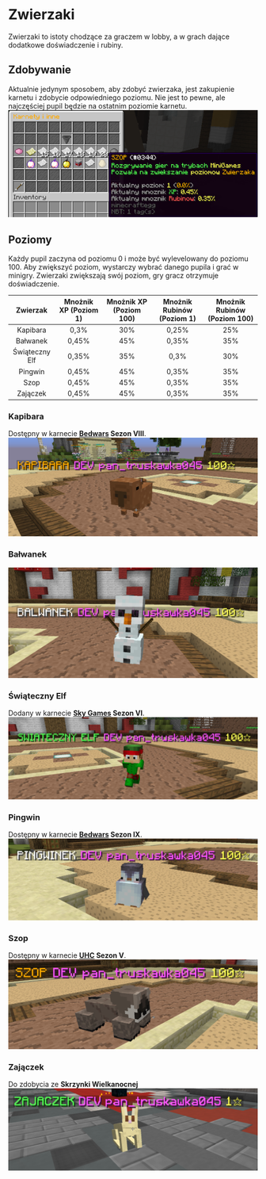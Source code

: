 # Zwierzaki

Zwierzaki to istoty chodzące za graczem w lobby, a w grach dające dodatkowe doświadczenie i rubiny.


## Zdobywanie
Aktualnie jedynym sposobem, aby zdobyć zwierzaka, jest zakupienie karnetu i zdobycie odpowiedniego poziomu.
Nie jest to pewne, ale najczęściej pupil będzie na ostatnim poziomie karnetu.
![Zdobywanie pupila](/assets/pets/obtaining-pet.png)

## Poziomy
Każdy pupil zaczyna od poziomu 0 i może być wylevelowany do poziomu 100. Aby zwiększyć poziom, wystarczy wybrać danego pupila i grać w minigry.
Zwierzaki zwiększają swój poziom, gry gracz otrzymuje doświadczenie.

|  **Zwierzak**  | **Mnożnik XP** (Poziom 1) | **Mnożnik XP** (Poziom 100) | **Mnożnik Rubinów** (Poziom 1) | **Mnożnik Rubinów** (Poziom 100) |
|:--------------:|:-------------------------:|:---------------------------:|:------------------------------:|:--------------------------------:|
|    Kapibara    |           0,3%            |             30%             |             0,25%              |               25%                |
|    Bałwanek    |           0,45%           |             45%             |             0,35%              |               35%                |
| Świąteczny Elf |           0,35%           |             35%             |              0,3%              |               30%                |
|    Pingwin     |           0,45%           |             45%             |             0,35%              |               35%                |
|      Szop      |           0,45%           |             45%             |             0,35%              |               35%                |
|    Zajączek    |           0,45%           |             45%             |             0,35%              |               35%                |

### Kapibara
Dostępny w karnecie **[Bedwars](/article/minigames/bedwars) Sezon VIII**.
![Kapibara](/assets/pets/pet-0.png)

### Bałwanek
![Bałwanek](/assets/pets/pet-1.png)

### Świąteczny Elf
Dodany w karnecie **[Sky Games](/article/minigames/skywars) Sezon VI**.
![Świąteczny Elf](/assets/pets/pet-2.png)

### Pingwin
Dostępny w karnecie **[Bedwars](/article/minigames/bedwars) Sezon IX**.
![Pingwin](/assets/pets/pet-3.png)

### Szop
Dostępny w karnecie **[UHC](/article/minigames/uhc) Sezon V**.
![Szop](/assets/pets/pet-4.png)

### Zajączek
Do zdobycia ze **Skrzynki Wielkanocnej**
![Zajączek](/assets/pets/pet-5.png)